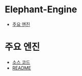 # Elephant-Engine

- [주요 엔진](#주요-엔진)

# 주요 엔진
- [소스 코드](https://github.com/Emotional-Elephant/Elephant-Engine/tree/main/Elephant_Engine/Elephant_Engine)
- [README](https://github.com/Emotional-Elephant/Elephant-Engine/blob/main/Elephant_Engine/Elephant_Engine/README.md)
